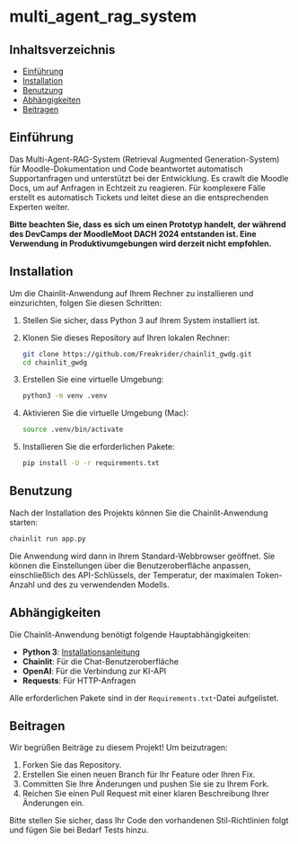 # multi_agent_rag_system
## Inhaltsverzeichnis

- [Einführung](#einführung)
- [Installation](#installation)
- [Benutzung](#benutzung)
- [Abhängigkeiten](#abhängigkeiten)
- [Beitragen](#beitragen)

## Einführung

Das Multi-Agent-RAG-System (Retrieval Augmented Generation-System) für Moodle-Dokumentation und Code beantwortet automatisch Supportanfragen und unterstützt bei der Entwicklung. Es crawlt die Moodle Docs, um auf Anfragen in Echtzeit zu reagieren. Für komplexere Fälle erstellt es automatisch Tickets und leitet diese an die entsprechenden Experten weiter. 

**Bitte beachten Sie, dass es sich um einen Prototyp handelt, der während des DevCamps der MoodleMoot DACH 2024 entstanden ist. Eine Verwendung in Produktivumgebungen wird derzeit nicht empfohlen.**

## Installation

Um die Chainlit-Anwendung auf Ihrem Rechner zu installieren und einzurichten, folgen Sie diesen Schritten:

1. Stellen Sie sicher, dass Python 3 auf Ihrem System installiert ist.
2. Klonen Sie dieses Repository auf Ihren lokalen Rechner:

    ```bash
    git clone https://github.com/Freakrider/chainlit_gwdg.git
    cd chainlit_gwdg
    ```

3. Erstellen Sie eine virtuelle Umgebung:

    ```bash
    python3 -m venv .venv
    ```

4. Aktivieren Sie die virtuelle Umgebung (Mac):

    ```bash
    source .venv/bin/activate
    ```

5. Installieren Sie die erforderlichen Pakete:

    ```bash
    pip install -U -r requirements.txt
    ```

## Benutzung

Nach der Installation des Projekts können Sie die Chainlit-Anwendung starten:

```bash
chainlit run app.py
```

Die Anwendung wird dann in Ihrem Standard-Webbrowser geöffnet. Sie können die Einstellungen über die Benutzeroberfläche anpassen, einschließlich des API-Schlüssels, der Temperatur, der maximalen Token-Anzahl und des zu verwendenden Modells.

## Abhängigkeiten

Die Chainlit-Anwendung benötigt folgende Hauptabhängigkeiten:

- **Python 3**: [Installationsanleitung](https://www.python.org/downloads/)
- **Chainlit**: Für die Chat-Benutzeroberfläche
- **OpenAI**: Für die Verbindung zur KI-API
- **Requests**: Für HTTP-Anfragen

Alle erforderlichen Pakete sind in der `Requirements.txt`-Datei aufgelistet.

## Beitragen

Wir begrüßen Beiträge zu diesem Projekt! Um beizutragen:

1. Forken Sie das Repository.
2. Erstellen Sie einen neuen Branch für Ihr Feature oder Ihren Fix.
3. Committen Sie Ihre Änderungen und pushen Sie sie zu Ihrem Fork.
4. Reichen Sie einen Pull Request mit einer klaren Beschreibung Ihrer Änderungen ein.

Bitte stellen Sie sicher, dass Ihr Code den vorhandenen Stil-Richtlinien folgt und fügen Sie bei Bedarf Tests hinzu.
